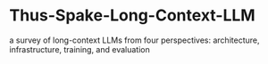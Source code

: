 # Thus-Spake-Long-Context-LLM
a survey of long-context LLMs from four perspectives: architecture, infrastructure, training, and evaluation
